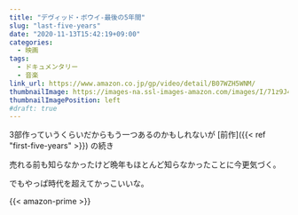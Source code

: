 ```yaml
---
title: "デヴィッド・ボウイ-最後の5年間"
slug: "last-five-years"
date: "2020-11-13T15:42:19+09:00"
categories:
  - 映画
tags:
  - ドキュメンタリー
  - 音楽
link_url: https://www.amazon.co.jp/gp/video/detail/B07WZH5WNM/
thumbnailImage: https://images-na.ssl-images-amazon.com/images/I/71z9J4KMi1L._SX300_.jpg
thumbnailImagePosition: left
#draft: true
---
```

3部作っていうくらいだからもう一つあるのかもしれないが [前作]({{< ref "first-five-years" >}}) の続き
<!--more-->
売れる前も知らなかったけど晩年もほとんど知らなかったことに今更気づく。

でもやっぱ時代を超えてかっこいいな。

{{< amazon-prime >}}
